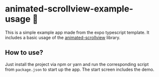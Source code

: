 # animated-scrollview-example-usage 🛝

This is a simple example app made from the expo typescript template. It includes a basic usage of the [animated-scrollview](https://www.npmjs.com/package/animated-scrollview) library.

## How to use?

Just install the project via npm or yarn and run the corresponding script from `package.json` to start up the app. The start screen includes the demo.
